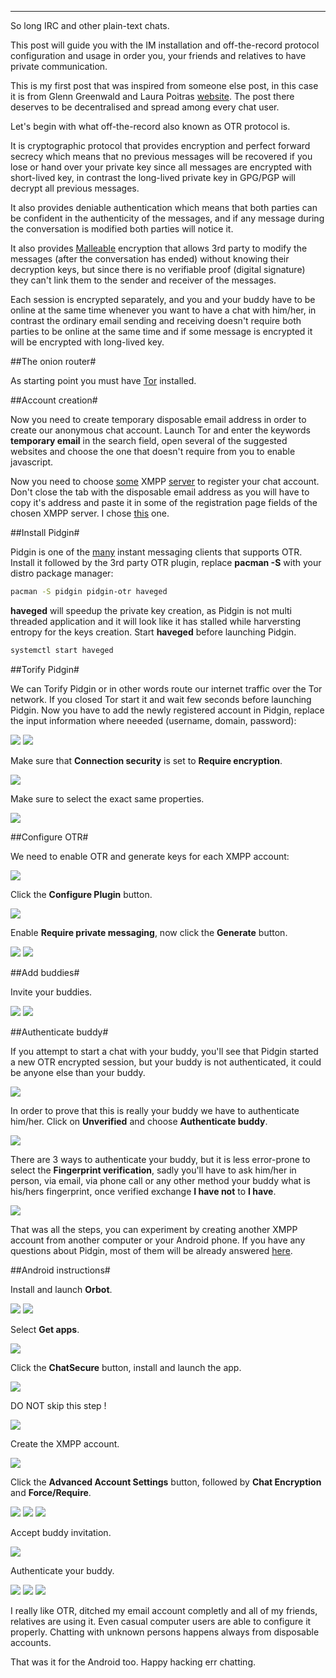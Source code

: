 
---

So long IRC and other plain-text chats.

This post will guide you with the IM installation and off-the-record protocol configuration and usage in order you, your friends and relatives to have private communication.

This is my first post that was inspired from someone else post, in this case it is from Glenn Greenwald and Laura Poitras [website](https://firstlook.org/theintercept/2015/07/14/communicating-secret-watched/). The post there deserves to be decentralised and spread among every chat user.

Let's begin with what off-the-record also known as OTR protocol is.

It is cryptographic protocol that provides encryption and perfect forward secrecy which means that no previous messages will be recovered if you lose or hand over your private key since all messages are encrypted with short-lived key, in contrast the long-lived private key in GPG/PGP will decrypt all previous messages.

It also provides deniable authentication which means that both parties can be confident in the authenticity of the messages, and if any message during the conversation is modified both parties will notice it.

It also provides [Malleable](https://en.wikipedia.org/wiki/Malleability_%28cryptography%29) encryption that allows 3rd party to modify the messages (after the conversation has ended) without knowing their decryption keys, but since there is no verifiable proof (digital signature) they can't link them to the sender and receiver of the messages.

Each session is encrypted separately, and you and your buddy have to be  online at the same time whenever you want to have a chat with him/her, in contrast the ordinary email sending and receiving doesn't require both parties to be online at the same time and if some message is encrypted it will be encrypted with long-lived key.

##The onion router#

As starting point you must have [Tor](https://www.torproject.org/) installed.

##Account creation#

Now you need to create temporary disposable email address in order to create our anonymous chat account. Launch Tor and enter the keywords **temporary email** in the search field, open several of the suggested websites and choose the one that doesn't require from you to enable javascript.

Now you need to choose [some](https://xmpp.net/directory.php) XMPP [server](https://list.jabber.at/) to register your chat account. Don't close the tab with the disposable email address as you will have to copy it's address and paste it in some of the registration page fields of the chosen XMPP server. I chose [this](https://datenknoten.me/registrieren/) one.

##Install Pidgin#

Pidgin is one of the [many](http://wiki.xmpp.org/web/OTR#Client_support) instant messaging clients that supports OTR. Install it followed by the 3rd party OTR plugin, replace **pacman -S** with your distro package manager:

```bash
pacman -S pidgin pidgin-otr haveged
```

**haveged** will speedup the private key creation, as Pidgin is not multi threaded application and it will look like it has stalled while harversting entropy for the keys creation. Start **haveged** before launching Pidgin.

```bash
systemctl start haveged
```

##Torify Pidgin#

We can Torify Pidgin or in other words route our internet traffic over the Tor network. If you closed Tor start it and wait few seconds before launching Pidgin. Now you have to add the newly registered account in Pidgin, replace the input information where neeeded (username, domain, password):

![]({|img|}/pidgin_otr/add_account1.png)
![]({|img|}/pidgin_otr/add_account2.png)

Make sure that **Connection security** is set to **Require encryption**.

![]({|img|}/pidgin_otr/add_account3.png)

Make sure to select the exact same properties.

![]({|img|}/pidgin_otr/add_account4.png)

##Configure OTR#

We need to enable OTR and generate keys for each XMPP account:

![]({|img|}/pidgin_otr/tools_plugins.png)

Click the **Configure Plugin** button.

![]({|img|}/pidgin_otr/configure_otr.png)

Enable **Require private messaging**, now click the **Generate** button.

![]({|img|}/pidgin_otr/generate_key1.png)
![]({|img|}/pidgin_otr/generate_key2.png)

##Add buddies#

Invite your buddies.

![]({|img|}/pidgin_otr/add_buddy1.png)
![]({|img|}/pidgin_otr/add_buddy2.png)

##Authenticate buddy#

If you attempt to start a chat with your buddy, you'll see that Pidgin started a new OTR encrypted session, but your buddy is not authenticated, it could be anyone else than your buddy.

![]({|img|}/pidgin_otr/auth_buddy1.png)

In order to prove that this is really your buddy we have to authenticate him/her. Click on **Unverified** and choose **Authenticate buddy**.

![]({|img|}/pidgin_otr/auth_buddy2.png)

There are 3 ways to authenticate your buddy, but it is less error-prone to select the **Fingerprint verification**, sadly you'll have to ask him/her in person, via email, via phone call or any other method your buddy what is his/hers fingerprint, once verified exchange **I have not** to **I have**.

![]({|img|}/pidgin_otr/auth_buddy3.png)

That was all the steps, you can experiment by creating another XMPP account from another computer or your Android phone. If you have any questions about Pidgin, most of them will be already answered [here](https://developer.pidgin.im/wiki/Protocol%20Specific%20Questions).

##Android instructions#

Install and launch **Orbot**.

![]({|img|}/pidgin_otr/android/connect_to_orbot.png)
![]({|img|}/pidgin_otr/android/orbot_log.png)

Select **Get apps**.

![]({|img|}/pidgin_otr/android/get_other_apps.png)

Click the **ChatSecure** button, install and launch the app.

![]({|img|}/pidgin_otr/android/select_chatsecure.png)

DO NOT skip this step !

![]({|img|}/pidgin_otr/android/chatsecure_master_password.png)

Create the XMPP account.

![]({|img|}/pidgin_otr/android/register_account.png)

Click the **Advanced Account Settings** button, followed by **Chat Encryption** and **Force/Require**.

![]({|img|}/pidgin_otr/android/advanced_account_settings1.png)
![]({|img|}/pidgin_otr/android/advanced_account_settings2.png)
![]({|img|}/pidgin_otr/android/advanced_account_settings3.png)

Accept buddy invitation.

![]({|img|}/pidgin_otr/android/accept_invitation.png)

Authenticate your buddy.

![]({|img|}/pidgin_otr/android/auth_buddy1.png)
![]({|img|}/pidgin_otr/android/auth_buddy2.png)
![]({|img|}/pidgin_otr/android/auth_buddy3.png)

I really like OTR, ditched my email account completly and all of my friends, relatives are using it. Even casual computer users are able to configure it properly. Chatting with unknown persons happens always from disposable accounts.

That was it for the Android too. Happy hacking err chatting.
